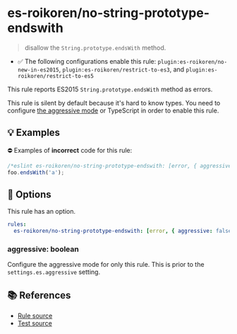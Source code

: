 # es-roikoren/no-string-prototype-endswith
> disallow the `String.prototype.endsWith` method.

- ✅ The following configurations enable this rule: `plugin:es-roikoren/no-new-in-es2015`, `plugin:es-roikoren/restrict-to-es3`, and `plugin:es-roikoren/restrict-to-es5`

This rule reports ES2015 `String.prototype.endsWith` method as errors.

This rule is silent by default because it's hard to know types. You need to configure [the aggressive mode](../#the-aggressive-mode) or TypeScript in order to enable this rule.

## 💡 Examples

⛔ Examples of **incorrect** code for this rule:

```js
/*eslint es-roikoren/no-string-prototype-endswith: [error, { aggressive: true }] */
foo.endsWith('a');
```

## 🔧 Options

This rule has an option.

```yml
rules:
  es-roikoren/no-string-prototype-endswith: [error, { aggressive: false }]
```

### aggressive: boolean

Configure the aggressive mode for only this rule.
This is prior to the `settings.es.aggressive` setting.

## 📚 References

- [Rule source](https://github.com/roikoren755/eslint-plugin-es/blob/v2.0.2/src/rules/no-string-prototype-endswith.ts)
- [Test source](https://github.com/roikoren755/eslint-plugin-es/blob/v2.0.2/tests/src/rules/no-string-prototype-endswith.ts)
